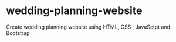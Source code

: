 # wedding-planning-website

Create wedding planning website using HTML, CSS , JavaSctpt and Bootstrap 
